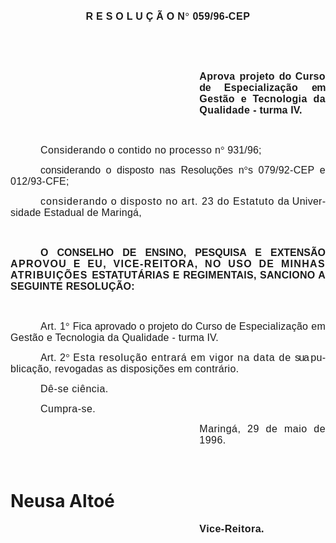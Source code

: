 <body lang=PT-BR style='tab-interval:36.0pt'>

<div class=Section1>

<p class=MsoNormal align=center style='text-align:center;mso-pagination:lines-together;
page-break-after:avoid;tab-stops:1.7pt 145.5pt'><b><span style='font-size:12.0pt;
mso-bidi-font-size:10.0pt;font-family:Arial;letter-spacing:.2pt;mso-fareast-language:
EN-US'>R E S O L U Ç Ã O </span></b><b><span style='font-size:12.0pt;
mso-bidi-font-size:10.0pt;font-family:Arial;letter-spacing:.55pt;mso-fareast-language:
EN-US'>N</span></b><b><span style='font-size:12.0pt;mso-bidi-font-size:10.0pt;
font-family:Symbol;mso-ascii-font-family:Arial;mso-hansi-font-family:Arial;
mso-bidi-font-family:Arial;letter-spacing:.55pt;mso-fareast-language:EN-US;
mso-char-type:symbol;mso-symbol-font-family:Symbol'><span style='mso-char-type:
symbol;mso-symbol-font-family:Symbol'>°</span></span></b><b><span
style='font-size:12.0pt;mso-bidi-font-size:10.0pt;font-family:Arial;letter-spacing:
.2pt;mso-fareast-language:EN-US'> </span></b><b><span style='font-size:12.0pt;
mso-bidi-font-size:10.0pt;font-family:Arial;letter-spacing:.35pt;mso-fareast-language:
EN-US'>059/96</span></b><b><span style='font-size:12.0pt;mso-bidi-font-size:
10.0pt;font-family:Arial;letter-spacing:.2pt;mso-fareast-language:EN-US'>-</span></b><b><span
style='font-size:12.0pt;mso-bidi-font-size:10.0pt;font-family:Arial;letter-spacing:
.45pt;mso-fareast-language:EN-US'>CEP<o:p></o:p></span></b></p>

<p class=MsoNormal style='text-align:justify'><b><span style='font-size:12.0pt;
mso-bidi-font-size:10.0pt;font-family:Arial;letter-spacing:.3pt;mso-fareast-language:
EN-US'><![if !supportEmptyParas]>&nbsp;<![endif]><o:p></o:p></span></b></p>

<p class=MsoNormal style='text-align:justify'><b><span style='font-size:12.0pt;
mso-bidi-font-size:10.0pt;font-family:Arial;letter-spacing:.3pt;mso-fareast-language:
EN-US'><![if !supportEmptyParas]>&nbsp;<![endif]><o:p></o:p></span></b></p>

<p class=MsoNormal style='margin-left:8.0cm;text-align:justify'><b><span
style='font-size:12.0pt;mso-bidi-font-size:10.0pt;font-family:Arial;letter-spacing:
.25pt;mso-fareast-language:EN-US'>Aprova projeto </span></b><b><span
style='font-size:12.0pt;mso-bidi-font-size:10.0pt;font-family:Arial;letter-spacing:
-.05pt;mso-fareast-language:EN-US'>do </span></b><b><span style='font-size:
12.0pt;mso-bidi-font-size:10.0pt;font-family:Arial;letter-spacing:.3pt;
mso-fareast-language:EN-US'>Curso </span></b><b><span style='font-size:12.0pt;
mso-bidi-font-size:10.0pt;font-family:Arial;letter-spacing:-.25pt;mso-fareast-language:
EN-US'>de </span></b><b><span style='font-size:12.0pt;mso-bidi-font-size:10.0pt;
font-family:Arial;letter-spacing:.25pt;mso-fareast-language:EN-US'>Especialização
</span></b><b><span style='font-size:12.0pt;mso-bidi-font-size:10.0pt;
font-family:Arial;letter-spacing:-.45pt;mso-fareast-language:EN-US'>em </span></b><b><span
style='font-size:12.0pt;mso-bidi-font-size:10.0pt;font-family:Arial;letter-spacing:
.3pt;mso-fareast-language:EN-US'>Gestão </span></b><b><span style='font-size:
12.0pt;mso-bidi-font-size:10.0pt;font-family:Arial;letter-spacing:.2pt;
mso-fareast-language:EN-US'>e </span></b><b><span style='font-size:12.0pt;
mso-bidi-font-size:10.0pt;font-family:Arial;letter-spacing:.3pt;mso-fareast-language:
EN-US'>Tecnologia da Qualidade </span></b><b><span style='font-size:12.0pt;
mso-bidi-font-size:10.0pt;font-family:Arial;letter-spacing:.2pt;mso-fareast-language:
EN-US'>- </span></b><b><span style='font-size:12.0pt;mso-bidi-font-size:10.0pt;
font-family:Arial;letter-spacing:.1pt;mso-fareast-language:EN-US'>turma IV.</span></b><b><span
style='font-size:12.0pt;mso-bidi-font-size:10.0pt;font-family:Arial;letter-spacing:
.3pt;mso-fareast-language:EN-US'><o:p></o:p></span></b></p>

<p class=MsoNormal style='text-align:justify'><b><span style='font-size:12.0pt;
mso-bidi-font-size:10.0pt;font-family:Arial;letter-spacing:.3pt;mso-fareast-language:
EN-US'><![if !supportEmptyParas]>&nbsp;<![endif]><o:p></o:p></span></b></p>

<p class=MsoNormal style='text-align:justify;text-indent:36.0pt'><span
style='font-size:12.0pt;mso-bidi-font-size:10.0pt;font-family:Arial;letter-spacing:
.3pt;mso-fareast-language:EN-US'>Considerando o contido no processo </span><span
style='font-size:12.0pt;mso-bidi-font-size:10.0pt;font-family:Arial;letter-spacing:
.1pt;mso-fareast-language:EN-US'>n</span><span style='font-size:12.0pt;
mso-bidi-font-size:10.0pt;font-family:Symbol;mso-ascii-font-family:Arial;
mso-hansi-font-family:Arial;mso-bidi-font-family:Arial;letter-spacing:.1pt;
mso-fareast-language:EN-US;mso-char-type:symbol;mso-symbol-font-family:Symbol'><span
style='mso-char-type:symbol;mso-symbol-font-family:Symbol'>°</span></span><span
style='font-size:12.0pt;mso-bidi-font-size:10.0pt;font-family:Arial;letter-spacing:
.1pt;mso-fareast-language:EN-US'> 931/96; <o:p></o:p></span></p>

<p class=MsoNormal style='text-align:justify;text-indent:36.0pt'><span
style='font-size:12.0pt;mso-bidi-font-size:10.0pt;font-family:Arial;mso-fareast-language:
EN-US'>considerando o disposto nas Resoluções n</span><span style='font-size:
12.0pt;mso-bidi-font-size:10.0pt;font-family:Symbol;mso-ascii-font-family:Arial;
mso-hansi-font-family:Arial;mso-bidi-font-family:Arial;mso-fareast-language:
EN-US;mso-char-type:symbol;mso-symbol-font-family:Symbol'><span
style='mso-char-type:symbol;mso-symbol-font-family:Symbol'>°</span></span><span
style='font-size:12.0pt;mso-bidi-font-size:10.0pt;font-family:Arial;mso-fareast-language:
EN-US'>s <span style='letter-spacing:.2pt'>079/92-CEP e 012/93-CFE;<o:p></o:p></span></span></p>

<p class=MsoNormal style='text-align:justify;text-indent:36.0pt'><span
style='font-size:12.0pt;mso-bidi-font-size:10.0pt;font-family:Arial;letter-spacing:
.7pt;mso-fareast-language:EN-US'>considerando o disposto no art. 23 do Estatuto
</span><span style='font-size:12.0pt;mso-bidi-font-size:10.0pt;font-family:
Arial;letter-spacing:.2pt;mso-fareast-language:EN-US'>da Universidade Estadual
de Maringá,<o:p></o:p></span></p>

<p class=MsoNormal style='text-align:justify;text-indent:36.0pt'><span
style='font-size:12.0pt;mso-bidi-font-size:10.0pt;font-family:Arial;mso-fareast-language:
EN-US'><![if !supportEmptyParas]>&nbsp;<![endif]><o:p></o:p></span></p>

<p class=MsoNormal style='text-align:justify;text-indent:36.0pt'><b><span
style='font-size:12.0pt;mso-bidi-font-size:10.0pt;font-family:Arial;mso-fareast-language:
EN-US'>O CONSELHO DE ENSINO, PESQUISA E EXTENSÃO <span style='letter-spacing:
1.0pt'>APROVOU E EU, VICE-REITORA, NO USO DE MINHAS ATRIBUIÇÕES </span><span
style='letter-spacing:.2pt'>ESTATUTÁRIAS E REGIMENTAIS, SANCIONO A SEGUINTE
RESOLUÇÃO:<o:p></o:p></span></span></b></p>

<p class=MsoNormal style='text-align:justify;text-indent:36.0pt;tab-stops:261.0pt 288.0pt 358.2pt 390.6pt 446.4pt'><b><span
style='font-size:12.0pt;mso-bidi-font-size:10.0pt;font-family:Arial;letter-spacing:
.2pt;mso-fareast-language:EN-US'><![if !supportEmptyParas]>&nbsp;<![endif]><o:p></o:p></span></b></p>

<p class=MsoNormal style='text-align:justify;text-indent:36.0pt;tab-stops:261.0pt 288.0pt 358.2pt 390.6pt 446.4pt'><span
style='font-size:12.0pt;mso-bidi-font-size:10.0pt;font-family:Arial;letter-spacing:
.2pt;mso-fareast-language:EN-US'>Art. 1</span><span style='font-size:12.0pt;
mso-bidi-font-size:10.0pt;font-family:Symbol;mso-ascii-font-family:Arial;
mso-hansi-font-family:Arial;mso-bidi-font-family:Arial;letter-spacing:.2pt;
mso-fareast-language:EN-US;mso-char-type:symbol;mso-symbol-font-family:Symbol'><span
style='mso-char-type:symbol;mso-symbol-font-family:Symbol'>°</span></span><span
style='font-size:12.0pt;mso-bidi-font-size:10.0pt;font-family:Arial;letter-spacing:
.2pt;mso-fareast-language:EN-US'> </span><span style='font-size:12.0pt;
mso-bidi-font-size:10.0pt;font-family:Arial;mso-fareast-language:EN-US'>Fica
aprovado o projeto do Curso de <span style='letter-spacing:.2pt'>Especialização
em Gestão e Tecnologia da Qualidade - </span><span style='letter-spacing:.05pt'>turma
IV.<o:p></o:p></span></span></p>

<p class=MsoNormal style='text-align:justify;text-indent:36.0pt;tab-stops:88.2pt'><span
style='font-size:12.0pt;mso-bidi-font-size:10.0pt;font-family:Arial;mso-fareast-language:
EN-US'>A<span style='letter-spacing:.25pt'>rt. 2</span></span><span
style='font-size:12.0pt;mso-bidi-font-size:10.0pt;font-family:Symbol;
mso-ascii-font-family:Arial;mso-hansi-font-family:Arial;mso-bidi-font-family:
Arial;letter-spacing:.25pt;mso-fareast-language:EN-US;mso-char-type:symbol;
mso-symbol-font-family:Symbol'><span style='mso-char-type:symbol;mso-symbol-font-family:
Symbol'>°</span></span><span style='font-size:12.0pt;mso-bidi-font-size:10.0pt;
font-family:Arial;letter-spacing:.25pt;mso-fareast-language:EN-US'> </span><span
style='font-size:12.0pt;mso-bidi-font-size:10.0pt;font-family:Arial;letter-spacing:
.7pt;mso-fareast-language:EN-US'>Esta resolução entrará em vigor na data de </span><span
style='font-size:12.0pt;mso-bidi-font-size:10.0pt;font-family:Arial;letter-spacing:
-1.0pt;mso-fareast-language:EN-US'>sua </span><span style='font-size:12.0pt;
mso-bidi-font-size:10.0pt;font-family:Arial;letter-spacing:.25pt;mso-fareast-language:
EN-US'>publicação, revogadas as disposições em contrário.<o:p></o:p></span></p>

<p class=MsoNormal style='text-align:justify;text-indent:36.0pt;tab-stops:88.2pt'><span
style='font-size:12.0pt;mso-bidi-font-size:10.0pt;font-family:Arial;letter-spacing:
.4pt;mso-fareast-language:EN-US'>Dê-se ciência.<o:p></o:p></span></p>

<p class=MsoNormal style='text-align:justify;text-indent:36.0pt'><span
style='font-size:12.0pt;mso-bidi-font-size:10.0pt;font-family:Arial;letter-spacing:
.35pt;mso-fareast-language:EN-US'>Cumpra-se.<o:p></o:p></span></p>

<p class=MsoNormal style='margin-left:8.0cm;text-align:justify'><span
style='font-size:12.0pt;mso-bidi-font-size:10.0pt;font-family:Arial;letter-spacing:
.35pt;mso-fareast-language:EN-US'>Maringá, 29 de maio de 1996.<o:p></o:p></span></p>

<p class=MsoNormal style='margin-left:8.0cm;text-align:justify'><span
style='font-size:12.0pt;mso-bidi-font-size:10.0pt;font-family:Arial;letter-spacing:
.35pt;mso-fareast-language:EN-US'><![if !supportEmptyParas]>&nbsp;<![endif]><o:p></o:p></span></p>

<h1>Neusa Altoé</h1>

<p class=MsoNormal style='margin-left:8.0cm;text-align:justify'><b><span
style='font-size:12.0pt;mso-bidi-font-size:10.0pt;font-family:Arial;letter-spacing:
.35pt;mso-fareast-language:EN-US'>Vice-Reitora.</span></b><b><span
style='font-size:12.0pt;mso-bidi-font-size:10.0pt;font-family:Arial'><o:p></o:p></span></b></p>

</div>

</body>
